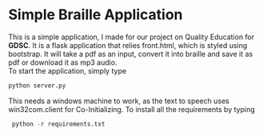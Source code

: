 # Simple Braille Application<br/>
This is a simple application, I made for our project on Quality Education for **GDSC**. It is a flask application that relies front.html, which is styled using bootstrap. It will take a pdf as an input, convert it into braille and save it as pdf or download it as mp3 audio.<br>To start the application, simply type
```python
python server.py
```
This needs a windows machine to work, as the text to speech uses win32com.client for Co-Initializing. To install all the requirements by typing
```python
 python -r requirements.txt 
```
